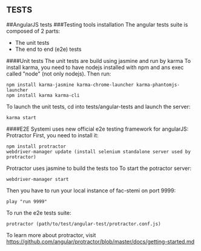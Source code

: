 TESTS
-----

##AngularJS tests
###Testing tools installation
The angular tests suite is composed of 2 parts:
- The unit tests
- The end to end (e2e) tests

####Unit tests
The unit tests are build using jasmine and run by karma
To install karma, you need to have nodejs installed with npm and ans exec called "node" (not only nodejs).
Then run:

    npm install karma-jasmine karma-chrome-launcher karma-phantomjs-launcher
    npm install karma karma-cli

To launch the unit tests, cd into tests/angular-tests and launch the server:

    karma start

####E2E
Systemi uses new official e2e testing framework for angularJS: Protractor
First, you need to install it:

    npm install protractor
    webdriver-manager update (install selenium standalone server used by protractor)

Protractor uses jasmine to build the tests too
To start the potractor server:

    webdriver-manager start

Then you have to run your local instance of fac-stemi on port 9999:

    play "run 9999"

To run the e2e tests suite:

    protractor (path/to/test/angular-test/protractor.conf.js)

To learn more about protractor, visit https://github.com/angular/protractor/blob/master/docs/getting-started.md